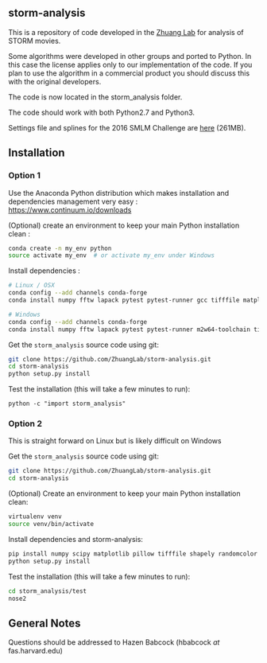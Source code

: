 ## storm-analysis ##
This is a repository of code developed in the [Zhuang Lab](http://zhuang.harvard.edu/) for analysis of STORM movies.

Some algorithms were developed in other groups and ported to Python. In this case the license applies only to our implementation of the code. If you plan to use the algorithm in a commercial product you should discuss this with the original developers.

The code is now located in the storm_analysis folder.

The code should work with both Python2.7 and Python3.

Settings file and splines for the 2016 SMLM Challenge are [here](http://zhuang.harvard.edu/smlm2016_settings.zip) (261MB).

## Installation ##

### Option 1 ###
Use the Anaconda Python distribution which makes installation and dependencies management very easy : https://www.continuum.io/downloads

(Optional) create an environment to keep your main Python installation clean : 

```sh
conda create -n my_env python
source activate my_env  # or activate my_env under Windows
```

Install dependencies : 

```sh
# Linux / OSX
conda config --add channels conda-forge 
conda install numpy fftw lapack pytest pytest-runner gcc tifffile matplotlib pillow shapely randomcolor pywavelets

# Windows
conda config --add channels conda-forge 
conda install numpy fftw lapack pytest pytest-runner m2w64-toolchain tifffile matplotlib pillow shapely randomcolor pywavelets
```

Get the `storm_analysis` source code using git:

```sh
git clone https://github.com/ZhuangLab/storm-analysis.git
cd storm-analysis
python setup.py install
```

Test the installation (this will take a few minutes to run):

```
python -c "import storm_analysis"
```

### Option 2 ###
This is straight forward on Linux but is likely difficult on Windows

Get the `storm_analysis` source code using git: 

```sh
git clone https://github.com/ZhuangLab/storm-analysis.git
cd storm-analysis
```

(Optional) Create an environment to keep your main Python installation clean:

```sh
virtualenv venv
source venv/bin/activate
```

Install dependencies and storm-analysis:
```sh
pip install numpy scipy matplotlib pillow tifffile shapely randomcolor pywavelets nose2
python setup.py install
```

Test the installation (this will take a few minutes to run):
```sh
cd storm_analysis/test
nose2
```

## General Notes ##
Questions should be addressed to Hazen Babcock (hbabcock _at_ fas.harvard.edu)
